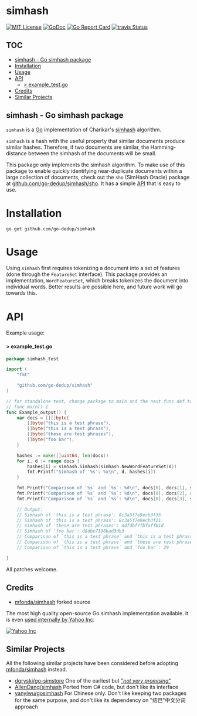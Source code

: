 
# simhash

[![MIT License](http://img.shields.io/badge/License-MIT-blue.svg)](LICENSE)
[![GoDoc](https://godoc.org/github.com/go-dedup/simhash?status.svg)](http://godoc.org/github.com/go-dedup/simhash)
[![Go Report Card](https://goreportcard.com/badge/github.com/go-dedup/simhash)](https://goreportcard.com/report/github.com/go-dedup/simhash)
[![travis Status](https://travis-ci.org/go-dedup/simhash.svg?branch=master)](https://travis-ci.org/go-dedup/simhash)

## TOC
- [simhash - Go simhash package](#simhash---go-simhash-package)
- [Installation](#installation)
- [Usage](#usage)
- [API](#api)
  - [> example_test.go](#-example_testgo)
- [Credits](#credits)
- [Similar Projects](#similar-projects)

## simhash - Go simhash package

`simhash` is a [Go](http://golang.org/) implementation of Charikar's [simhash](http://www.cs.princeton.edu/courses/archive/spring04/cos598B/bib/CharikarEstim.pdf) algorithm.

`simhash` is a hash with the useful property that similar documents produce similar hashes.
Therefore, if two documents are similar, the Hamming-distance between the simhash of the
documents will be small.

This package only implements the simhash algorithm. To make use of this
package to enable quickly identifying near-duplicate documents within a large collection of
documents, check out the `sho` (SimHash Oracle) package at [github.com/go-dedup/simhash/sho](https://github.com/go-dedup/simhash/tree/master/sho). It has a simple [API](https://github.com/go-dedup/simhash/tree/master/sho#api) that is easy to use. 

# Installation

```
go get github.com/go-dedup/simhash
```

# Usage

Using `simhash` first requires tokenizing a document into a set of features (done through the
`FeatureSet` interface). This package provides an implementation, `WordFeatureSet`, which breaks
tokenizes the document into individual words. Better results are possible here, and future work
will go towards this.

# API

Example usage:

#### > example_test.go
```go
package simhash_test

import (
	"fmt"

	"github.com/go-dedup/simhash"
)

// for standalone test, change package to main and the next func def to,
// func main() {
func Example_output() {
	var docs = [][]byte{
		[]byte("this is a test phrase"),
		[]byte("this is a test phrass"),
		[]byte("these are test phrases"),
		[]byte("foo bar"),
	}

	hashes := make([]uint64, len(docs))
	for i, d := range docs {
		hashes[i] = simhash.Simhash(simhash.NewWordFeatureSet(d))
		fmt.Printf("Simhash of '%s': %x\n", d, hashes[i])
	}

	fmt.Printf("Comparison of `%s` and `%s`: %d\n", docs[0], docs[1], simhash.Compare(hashes[0], hashes[1]))
	fmt.Printf("Comparison of `%s` and `%s`: %d\n", docs[0], docs[2], simhash.Compare(hashes[0], hashes[2]))
	fmt.Printf("Comparison of `%s` and `%s`: %d\n", docs[0], docs[3], simhash.Compare(hashes[0], hashes[3]))

	// Output:
	// Simhash of 'this is a test phrase': 8c3a5f7e9ecb3f35
	// Simhash of 'this is a test phrass': 8c3a5f7e9ecb3f21
	// Simhash of 'these are test phrases': ddfdbf7fbfaffb1d
	// Simhash of 'foo bar': d8dbe7186bad3db3
	// Comparison of `this is a test phrase` and `this is a test phrass`: 2
	// Comparison of `this is a test phrase` and `these are test phrases`: 22
	// Comparison of `this is a test phrase` and `foo bar`: 29

}
```

All patches welcome.

## Credits

- [mfonda/simhash](https://github.com/mfonda/simhash) forked source

The most high quality open-source Go simhash implementation available. it is even [used internally by Yahoo Inc](https://github.com/yahoo/gryffin/tree/master/html-distance):

[![Yahoo Inc](https://avatars3.githubusercontent.com/u/16574?v=3&s=200)](https://github.com/yahoo)


## Similar Projects

All the following similar projects have been considered before adopting [mfonda/simhash](https://github.com/mfonda/simhash) instead.

- [dgryski/go-simstore](https://github.com/dgryski/go-simstore) One of the earliest but ["_not very promising_"](https://groups.google.com/forum/#!msg/golang-nuts/E9UVskCnSJc/gm7KF27LnI0J)
- [AllenDang/simhash](https://github.com/AllenDang/simhash) Ported from C# code, but don't like its interface
- [yanyiwu/gosimhash](https://github.com/yanyiwu/gosimhash) For Chinese only. Don't like keeping two packages for the same purpose, and don't like its dependency on "结巴"中文分词 approach
